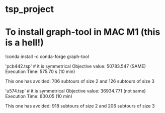 # tsp_project

# To install graph-tool in MAC M1 (this is a hell!)
!conda install -c conda-forge graph-tool

'pcb442.tsp' # it is symmetrical
Objective value: 50783.547 (SAME)
Execution Time: 575.70 s (10 min)

This one has avoided: 706 subtours of size 2 and 126 subtours of size 3

'u574.tsp' # it is symmetrical
Objective value: 36934.771 (not same) 
Execution Time: 600.05 (10 min)

This one has avoided: 918 subtours of size 2 and 206 subtours of size 3
